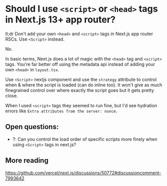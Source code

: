 # Should I use `<script>` or `<head>` tags in Next.js 13+ app router?

tl;dr Don't add your own `<head>` and `<script>` tags in Next.js app router RSCs. Use `<Script>` instead.

No.

In basic terms, Next.js does a lot of magic with the `<head>` tag and `<script>` tags. You're far better off using the metadata api instead of adding your own `<head>` in `layout.tsx`.

Use `<Script>` nextjs component and use the `strategy` attribute to control when & where the script is loaded (can do inline too). It won't give as much finegrained control over where exactly the script goes but it gets pretty close.

When I used `<script>` tags they seemed to run fine, but I'd see hydration errors like `Extra attributes from the server: nonce`.

## Open questions:

- \?: Can you control the load order of specific scripts more finely when using `<Script>` tags in next.js?

## More reading

https://github.com/vercel/next.js/discussions/50772#discussioncomment-7993642
